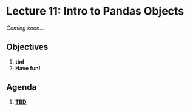 <!---
{"next":"Lectures_class2/Lecture12.md","title":"Intro to Pandas Objects - 10/2"}
-->

# Lecture 11: Intro to Pandas Objects

*Coming soon...*

## Objectives

1. **tbd**
2. **Have fun!**

## Agenda

1. **[TBD]()**
